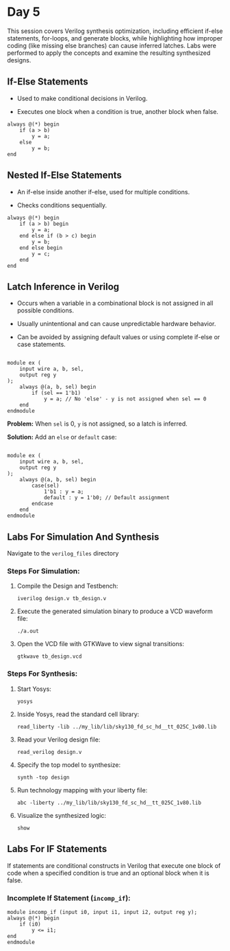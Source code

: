 # Day 5

This session covers Verilog synthesis optimization, including efficient if-else statements, for-loops, and generate blocks, while highlighting how improper coding (like missing else branches) can cause inferred latches. Labs were performed to apply the concepts and examine the resulting synthesized designs.


## If-Else Statements

- Used to make conditional decisions in Verilog.

- Executes one block when a condition is true, another block when false.
  

```
always @(*) begin
    if (a > b)
        y = a;
    else
        y = b;
end
```



## Nested If-Else Statements

- An if-else inside another if-else, used for multiple conditions.

- Checks conditions sequentially.


```
always @(*) begin
    if (a > b) begin
        y = a;
    end else if (b > c) begin
        y = b;
    end else begin
        y = c;
    end
end
```


## Latch Inference in Verilog

- Occurs when a variable in a combinational block is not assigned in all possible conditions.

- Usually unintentional and can cause unpredictable hardware behavior.

- Can be avoided by assigning default values or using complete if-else or case statements.


```

module ex (
    input wire a, b, sel,
    output reg y
);
    always @(a, b, sel) begin
        if (sel == 1'b1)
            y = a; // No 'else' - y is not assigned when sel == 0
    end
endmodule

```

**Problem:** When ```sel``` is 0, ```y``` is not assigned, so a latch is inferred.

**Solution:** Add an ```else``` or ```default``` case:

```

module ex (
    input wire a, b, sel,
    output reg y
);
    always @(a, b, sel) begin
        case(sel)
            1'b1 : y = a;
            default : y = 1'b0; // Default assignment
        endcase
    end
endmodule
```

## Labs For Simulation And Synthesis

Navigate to the ```verilog_files``` directory

### Steps For Simulation:

1. Compile the Design and Testbench:

   ```
   iverilog design.v tb_design.v
   ```

2. Execute the generated simulation binary to produce a VCD waveform file:

   ```
   ./a.out
   ```

3. Open the VCD file with GTKWave to view signal transitions:

   ```
   gtkwave tb_design.vcd
   ```


### Steps For Synthesis:

1. Start Yosys:

   ```
   yosys
   ```

2. Inside Yosys, read the standard cell library:

   ```
   read_liberty -lib ../my_lib/lib/sky130_fd_sc_hd__tt_025C_1v80.lib
   ```

3. Read your Verilog design file:

   ```
   read_verilog design.v
   ```

4. Specify the top model to synthesize:

   ```
   synth -top design
   ```

5. Run technology mapping with your liberty file:

   ```
   abc -liberty ../my_lib/lib/sky130_fd_sc_hd__tt_025C_1v80.lib
   ```

6. Visualize the synthesized logic:

   ```
   show
   ```




## Labs For IF Statements

If statements are conditional constructs in Verilog that execute one block of code when a specified condition is true and an optional block when it is false.



### Incomplete If Statement (``` incomp_if ```):

```
module incomp_if (input i0, input i1, input i2, output reg y);
always @(*) begin
    if (i0)
        y <= i1;
end
endmodule
```



